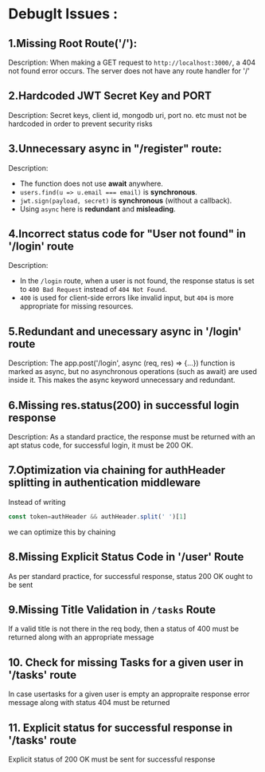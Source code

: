 # DebugIt Issues :
## 1.Missing Root Route('/'):
Description: When making a GET request to `http://localhost:3000/`, a 404 not found error occurs.
The server does not have any route handler for '/'

## 2.Hardcoded JWT Secret Key and PORT
Description: Secret keys, client id, mongodb uri, port no. etc must not be hardcoded in order to prevent security risks

## 3.Unnecessary async in "/register" route:
Description:
- The function does not use **await** anywhere.
- `users.find(u => u.email === email)` is **synchronous**.
- `jwt.sign(payload, secret)` is **synchronous** (without a callback).
- Using `async` here is **redundant** and **misleading**.

## 4.Incorrect status code for "User not found" in '/login' route
Description:
- In the `/login` route, when a user is not found, the response status is set to `400 Bad Request` instead of `404 Not Found`.
- `400` is used for client-side errors like invalid input, but `404` is more appropriate for missing resources.

## 5.Redundant and unecessary async in '/login' route
Description:
The app.post('/login', async (req, res) => {...}) function is marked as async, but no asynchronous operations (such as await) are used inside it.
This makes the async keyword unnecessary and redundant.

## 6.Missing res.status(200) in successful login response
Description:
As a standard practice, the response must be returned with an apt status code, for successful login, it must be 200 OK.

## 7.Optimization via chaining for authHeader splitting in authentication middleware
Instead of writing 
```js
const token=authHeader && authHeader.split(' ')[1]
```
we can optimize this by chaining

## 8.Missing Explicit Status Code in '/user' Route
As per standard practice, for successful response, status 200 OK ought to be sent

## 9.Missing Title Validation in `/tasks` Route
If a valid title is not there in the req body, then a status of 400 must be returned along with an appropriate message

## 10. Check for missing Tasks for a given user in '/tasks' route
In case usertasks for a given user is empty an appropraite response error message along with status 404 must be returned

## 11. Explicit status for successful response in '/tasks' route
Explicit status of 200 OK must be sent for successful response

